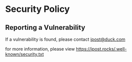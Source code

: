 # Security Policy

## Reporting a Vulnerability

If a vulnerability is found, please contact ipost@duck.com

for more information, please view https://ipost.rocks/.well-known/security.txt
